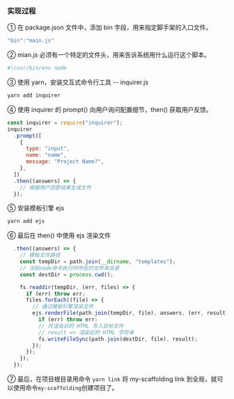 ### 实现过程

① 在 package.json 文件中，添加 bin 字段，用来指定脚手架的入口文件。

```javascript
"bin":"main.js"
```

② mian.js 必须有一个特定的文件头，用来告诉系统用什么运行这个脚本。

```javascript
#!/usr/bin/env node

```

③ 使用 yarn，安装交互式命令行工具 -- inquirer.js

```javascript
yarn add inquirer
```

④ 使用 inquirer 的 prompt() 向用户询问配置细节，then() 获取用户反馈。

```javascript
const inquirer = require("inquirer");
inquirer
  .prompt([
    {
      type: "input",
      name: "name",
      message: "Project Name?",
    },
  ])
  .then((answers) => {
    // 根据用户回答结果生成文件
  });
```

⑤ 安装模板引擎 ejs

```javascript
yarn add ejs
```

⑥ 最后在 then() 中使用 ejs 渲染文件

```javascript
  .then((answers) => {
    // 模板文件路径
    const tempDir = path.join(__dirname, "templates");
    // 当前node命令执行时所在的文件夹目录
    const destDir = process.cwd();

    fs.readdir(tempDir, (err, files) => {
      if (err) throw err;
      files.forEach((file) => {
        // 通过模板引擎渲染文件
        ejs.renderFile(path.join(tempDir, file), answers, (err, result) => {
          if (err) throw err;
          // 将渲染后的 HTML 写入目标文件
          // result => 渲染后的 HTML 字符串
          fs.writeFileSync(path.join(destDir, file), result);
        });
      });
    });
  });
```

⑦ 最后，在项目根目录用命令 `yarn link` 将 my-scaffolding link 到全局，就可以使用命令`my-scaffolding`创建项目了。
